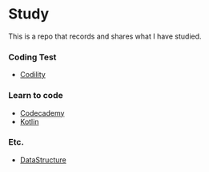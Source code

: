 # Study

This is a repo that records and shares what I have studied.

### Coding Test

* [Codility](https://github.com/dudmy/study/tree/master/Codility)

### Learn to code

* [Codecademy](https://github.com/dudmy/study/tree/master/Codecademy)
* [Kotlin](https://github.com/dudmy/study/tree/master/Kotlin)

### Etc.

* [DataStructure](https://github.com/dudmy/study/tree/master/DataStructure)
